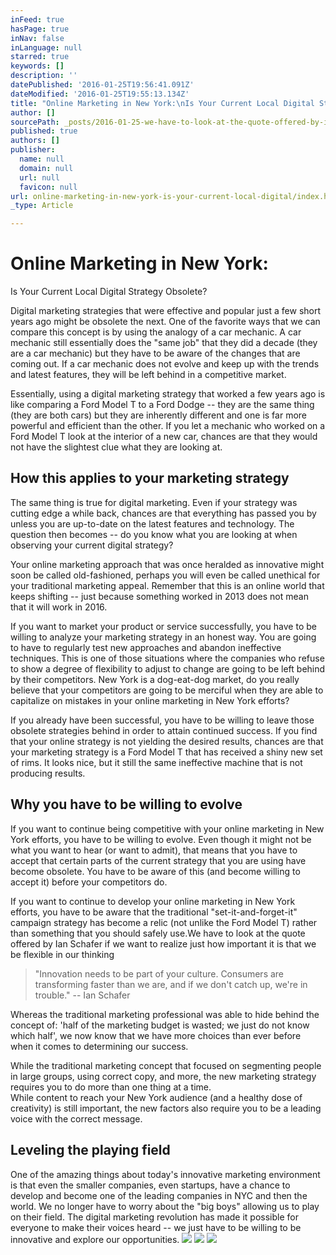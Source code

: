 ```yaml
---
inFeed: true
hasPage: true
inNav: false
inLanguage: null
starred: true
keywords: []
description: ''
datePublished: '2016-01-25T19:56:41.091Z'
dateModified: '2016-01-25T19:55:13.134Z'
title: "Online Marketing in New York:\nIs Your Current Local Digital Strategy Obsolete? "
author: []
sourcePath: _posts/2016-01-25-we-have-to-look-at-the-quote-offered-by-ian-schafer-if-we-wa.md
published: true
authors: []
publisher:
  name: null
  domain: null
  url: null
  favicon: null
url: online-marketing-in-new-york-is-your-current-local-digital/index.html
_type: Article

---
```

# Online Marketing in New York:
Is Your Current Local Digital Strategy Obsolete? 

Digital marketing strategies that were effective and popular just a few short years ago might be obsolete the next. One of the favorite ways that we can compare this concept is by using the analogy of a car mechanic. A car mechanic still essentially does the "same job" that they did a decade (they are a car mechanic) but they have to be aware of the changes that are coming out. If a car mechanic does not evolve and keep up with the trends and latest features, they will be left behind in a competitive market. 

Essentially, using a digital marketing strategy that worked a few years ago is like comparing a Ford Model T to a Ford Dodge -- they are the same thing (they are both cars) but they are inherently different and one is far more powerful and efficient than the other. If you let a mechanic who worked on a Ford Model T look at the interior of a new car, chances are that they would not have the slightest clue what they are looking at. 

## How this applies to your marketing strategy 

The same thing is true for digital marketing. Even if your strategy was cutting edge a while back, chances are that everything has passed you by unless you are up-to-date on the latest features and technology. The question then becomes -- do you know what you are looking at when observing your current digital strategy? 

Your online marketing approach that was once heralded as innovative might soon be called old-fashioned, perhaps you will even be called unethical for your traditional marketing appeal. Remember that this is an online world that keeps shifting -- just because something worked in 2013 does not mean that it will work in 2016\.

If you want to market your product or service successfully, you have to be willing to analyze your marketing strategy in an honest way. You are going to have to regularly test new approaches and abandon ineffective techniques. This is one of those situations where the companies who refuse to show a degree of flexibility to adjust to change are going to be left behind by their competitors. New York is a dog-eat-dog market, do you really believe that your competitors are going to be merciful when they are able to capitalize on mistakes in your online marketing in New York efforts? 

If you already have been successful, you have to be willing to leave those obsolete strategies behind in order to attain continued success. If you find that your online strategy is not yielding the desired results, chances are that your marketing strategy is a Ford Model T that has received a shiny new set of rims. It looks nice, but it still the same ineffective machine that is not producing results. 

## Why you have to be willing to evolve

If you want to continue being competitive with your online marketing in New York efforts, you have to be willing to evolve. Even though it might not be what you want to hear (or want to admit), that means that you have to accept that certain parts of the current strategy that you are using have become obsolete. You have to be aware of this (and become willing to accept it) before your competitors do.

If you want to continue to develop your online marketing in New York efforts, you have to be aware that the traditional "set-it-and-forget-it" campaign strategy has become a relic (not unlike the Ford Model T) rather than something that you should safely use.We have to look at the quote offered by Ian Schafer if we want to realize just how important it is that we be flexible in our thinking

> "Innovation needs to be part of your culture. Consumers are transforming faster than we are, and if we don't catch up, we're in trouble." -- Ian Schafer 

Whereas the traditional marketing professional was able to hide behind the concept of: 'half of the marketing budget is wasted; we just do not know which half', we now know that we have more choices than ever before when it comes to determining our success. 

While the traditional marketing concept that focused on segmenting people in large groups, using correct copy, and more, the new marketing strategy requires you to do more than one thing at a time.   
While content to reach your New York audience (and a healthy dose of creativity) is still important, the new factors also require you to be a leading voice with the correct message. 

## Leveling the playing field 

One of the amazing things about today's innovative marketing environment is that even the smaller companies, even startups, have a chance to develop and become one of the leading companies in NYC and then the world. We no longer have to worry about the "big boys" allowing us to play on their field. The digital marketing revolution has made it possible for everyone to make their voices heard -- we just have to be willing to be innovative and explore our opportunities. 
![](https://the-grid-user-content.s3-us-west-2.amazonaws.com/3f1b7704-ab1d-47cf-b22e-ad74e4214a11.jpg)
![](https://the-grid-user-content.s3-us-west-2.amazonaws.com/caa8aaf9-87de-41f9-a5b6-964943ebb68e.jpg)
![](https://the-grid-user-content.s3-us-west-2.amazonaws.com/c44ea164-735e-44f1-afb0-0ea3332872d1.jpg)
